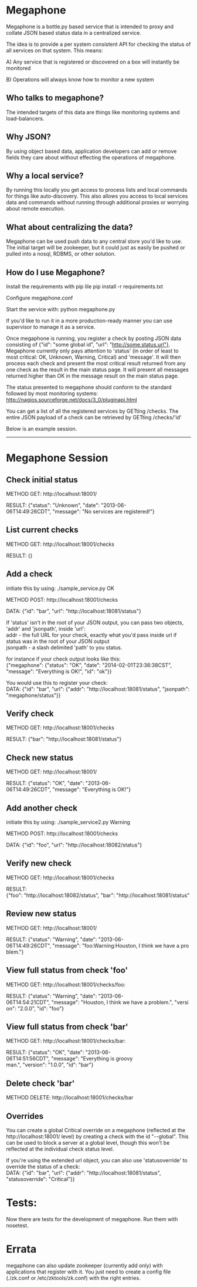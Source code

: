 Megaphone
=========

Megaphone is a bottle.py based service that is intended to proxy and collate JSON based status data in a centralized service.

The idea is to provide a per system consistent API for checking the status of all services on that system. This means:

A) Any service that is registered or discovered on a box will instantly be monitored

B) Operations will always know how to monitor a new system

## Who talks to megaphone?

The intended targets of this data are things like monitoring systems and load-balancers. 

## Why JSON?

By using object based data, application developers can add or remove fields they care about without effecting the operations of megaphone.

## Why a local service?

By running this locally you get access to process lists and local commands for things like auto-discovery. This also allows you access to local services data and commands without running through additional proxies or worrying about remote execution.

## What about centralizing the data?

Megaphone can be used push data to any central store you'd like to use. The initial target will be zookeeper, but it could just as easily be pushed or pulled into a nosql, RDBMS, or other solution.

## How do I use Megaphone?
Install the requirements with pip lile
 pip install -r requirements.txt

Configure megaphone.conf

Start the service with:
 python megaphone.py 

If you'd like to run it in a more production-ready manner you can use supervisor to manage it as a service.

Once megaphone is running, you register a check by posting JSON data consisting of {"id": "some global id", "url": "http://some.status.url"}. Megaphone currently only pays attention to 'status' (in order of least to most critical: OK, Unknown, Warning, Critical) and 'message'. It will then process each check and present the most critical result returned from any one check as the result in the main status page. It will present all messages returned higher than OK in the message result on the main status page.

The status presented to megaphone should conform to the standard followed by most monitoring systems: http://nagios.sourceforge.net/docs/3_0/pluginapi.html

You can get a list of all the registered services by GETting /checks. The entire JSON payload of a check can be retrieved by GETting /checks/'id'

Below is an example session.

----------------------------------

# Megaphone Session

## Check initial status

METHOD GET: http://localhost:18001/

RESULT: {"status": "Unknown", "date": "2013-06-06T14:49:26CDT", "message": "No services are registered!"}

## List current checks

METHOD GET: http://localhost:18001/checks

RESULT: {}

## Add a check

initiate this by using: ./sample_service.py OK

METHOD POST: http://localhost:18001/checks

DATA: {"id": "bar", "url": "http://localhost:18081/status"}

If 'status' isn't in the root of your JSON output, you can pass two objects, 'addr' and 'jsonpath', inside 'url':<br>
addr - the full URL for your check, exactly what you'd pass inside url if status was in the root of your JSON output<br>
jsonpath - a slash delimited 'path' to you status. 

for instance if your check output looks like this:<br>
{"megaphone": {"status": "OK", "date": "2014-02-01T23:36:38CST", "message": "Everything is OK!", "id": "ok"}}

You would use this to register your check:<br>
DATA: {"id": "bar", "url": {"addr": "http://localhost:18081/status", "jsonpath": "megaphone/status"}}

## Verify check

METHOD GET: http://localhost:18001/checks

RESULT: {"bar": "http://localhost:18081/status"}

## Check new status

METHOD GET: http://localhost:18001/

RESULT: {"status": "OK", "date": "2013-06-06T14:49:26CDT", "message": "Everything is OK!"}

## Add another check

initiate this by using: ./sample_service2.py Warning

METHOD POST: http://localhost:18001/checks

DATA: {"id": "foo", "url": "http://localhost:18082/status"}

## Verify new check

METHOD GET: http://localhost:18001/checks

RESULT: {"foo": "http://localhost:18082/status", "bar": "http://localhost:18081/status"

## Review new status

METHOD GET: http://localhost:18001/

RESULT: {"status": "Warning", "date": "2013-06-06T14:49:26CDT", "message": "foo:Warning:Houston, I think we have a problem."}

## View full status from check 'foo'

METHOD GET: http://localhost:18001/checks/foo:

RESULT: {"status": "Warning", "date": "2013-06-06T14:54:21CDT", "message": "Houston, I think we have a problem.", "version": "2.0.0", "id": "foo"}

## View full status from check 'bar'

METHOD GET: http://localhost:18001/checks/bar:

RESULT: {"status": "OK", "date": "2013-06-06T14:51:56CDT", "message": "Everything is groovy man.", "version": "1.0.0", "id": "bar"}

## Delete check 'bar'

METHOD DELETE: http://localhost:18001/checks/bar

## Overrides

You can create a global Critical override on a megaphone (reflected at the http://localhost:18001/ level) by creating a check with the id "--global". This can be used to block a server at a global level, though this won't be reflected at the individual check status level. 

If you're using the extended url object, you can also use 'statusoverride' to override the status of a check:<br>
DATA: {"id": "bar", "url": {"addr": "http://localhost:18081/status", "statusoverride": "Critical"}}

# Tests:

Now there are tests for the development of megaphone. Run them with nosetest.

# Errata

megaphone can also update zookeeper (currently add only) with applications that register with it. You just need to create a config file (./zk.conf or /etc/zktools/zk.conf) with the right entries. 
